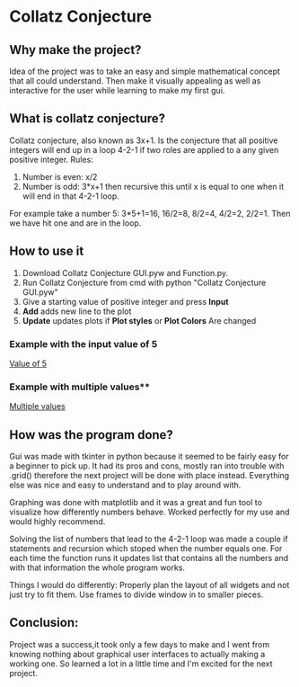 # Collatz Conjecture

## Why make the project?

Idea of the project was to take an easy and simple mathematical concept that all could understand.
Then make it visually appealing as well as interactive for the user while learning to make my first gui.

## What is collatz conjecture?

Collatz conjecture, also known as 3x+1. Is the conjecture that all positive integers will end up in a loop 4-2-1 if two roles are applied to a any given positive integer.
Rules:
1. Number is even: x/2
2. Number is odd: 3*x+1
then recursive this until x is equal to one when it will end in that 4-2-1 loop.

For example take a number 5: 3*5+1=16, 16/2=8, 8/2=4, 4/2=2, 2/2=1. Then we have hit one and are in the loop.

## How to use it

1. Download Collatz Conjecture GUI.pyw and Function.py.
2. Run Collatz Conjecture from cmd with python "Collatz Conjecture GUI.pyw"
3. Give a starting value of positive integer and press **Input**
4. **Add** adds new line to the plot
5. **Update** updates plots if **Plot styles** or **Plot Colors** Are changed

### Example with the input value of 5
[Value of 5](https://github.com/DaniBarlund/Collatz-conjecture/blob/main/photos/value-of-5.png?raw=true)

### Example with multiple values**
[Multiple values](https://github.com/DaniBarlund/Collatz-conjecture/blob/main/photos/multiple-values.png?raw=true)

## How was the program done?

Gui was made with tkinter in python because it seemed to be fairly easy for a beginner to pick up. It had its pros and cons, mostly ran into trouble with .grid()
therefore the next project will be done with place instead. Everything else was nice and easy to understand and to play around with.

Graphing was done with matplotlib and it was a great and fun tool to visualize how differently numbers behave.
Worked perfectly for my use and would highly recommend.

Solving the list of numbers that lead to the 4-2-1 loop was made a couple if statements and recursion which stoped when the number equals one.
For each time the function runs it updates list that contains all the numbers and with that information the whole program works.

Things I would do differently:
Properly plan the layout of all widgets and not just try to fit them.
Use frames to divide window in to smaller pieces.


## Conclusion:
Project was a success,it took only a few days to make and I went from knowing nothing about graphical user interfaces to actually making a working one.
So learned a lot in a little time and I'm excited for the next project.
